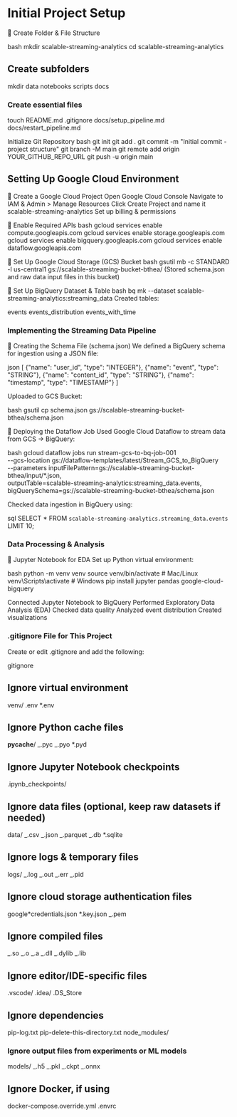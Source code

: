 # Initial Project Setup

📁 Create Folder & File Structure

bash
mkdir scalable-streaming-analytics
cd scalable-streaming-analytics

## Create subfolders

mkdir data notebooks scripts docs

### Create essential files

touch README.md .gitignore docs/setup_pipeline.md docs/restart_pipeline.md

Initialize Git Repository
bash
git init
git add .
git commit -m "Initial commit - project structure"
git branch -M main
git remote add origin YOUR_GITHUB_REPO_URL
git push -u origin main

## Setting Up Google Cloud Environment

🔹 Create a Google Cloud Project
Open Google Cloud Console
Navigate to IAM & Admin > Manage Resources
Click Create Project and name it scalable-streaming-analytics
Set up billing & permissions

🔹 Enable Required APIs
bash
gcloud services enable compute.googleapis.com
gcloud services enable storage.googleapis.com
gcloud services enable bigquery.googleapis.com
gcloud services enable dataflow.googleapis.com

🔹 Set Up Google Cloud Storage (GCS) Bucket
bash
gsutil mb -c STANDARD -l us-central1 gs://scalable-streaming-bucket-bthea/
(Stored schema.json and raw data input files in this bucket)

🔹 Set Up BigQuery Dataset & Table
bash
bq mk --dataset scalable-streaming-analytics:streaming_data
Created tables:

events
events_distribution
events_with_time

### Implementing the Streaming Data Pipeline

🔹 Creating the Schema File (schema.json)
We defined a BigQuery schema for ingestion using a JSON file:

json
[
{"name": "user_id", "type": "INTEGER"},
{"name": "event", "type": "STRING"},
{"name": "content_id", "type": "STRING"},
{"name": "timestamp", "type": "TIMESTAMP"}
]

Uploaded to GCS Bucket:

bash
gsutil cp schema.json gs://scalable-streaming-bucket-bthea/schema.json

🔹 Deploying the Dataflow Job
Used Google Cloud Dataflow to stream data from GCS → BigQuery:

bash
gcloud dataflow jobs run stream-gcs-to-bq-job-001 \
 --gcs-location gs://dataflow-templates/latest/Stream_GCS_to_BigQuery \
 --parameters inputFilePattern=gs://scalable-streaming-bucket-bthea/input/\*.json,\
 outputTable=scalable-streaming-analytics:streaming_data.events,\
 bigQuerySchema=gs://scalable-streaming-bucket-bthea/schema.json

Checked data ingestion in BigQuery using:

sql
SELECT \* FROM `scalable-streaming-analytics.streaming_data.events`
LIMIT 10;

### Data Processing & Analysis

🔹 Jupyter Notebook for EDA
Set up Python virtual environment:

bash
python -m venv venv
source venv/bin/activate # Mac/Linux
venv\Scripts\activate # Windows
pip install jupyter pandas google-cloud-bigquery

Connected Jupyter Notebook to BigQuery
Performed Exploratory Data Analysis (EDA)
Checked data quality
Analyzed event distribution
Created visualizations

### .gitignore File for This Project

Create or edit .gitignore and add the following:

gitignore

## Ignore virtual environment

venv/
.env
\*.env

## Ignore Python cache files

**pycache**/
_.pyc
_.pyo
\*.pyd

## Ignore Jupyter Notebook checkpoints

.ipynb_checkpoints/

## Ignore data files (optional, keep raw datasets if needed)

data/
_.csv
_.json
_.parquet
_.db
\*.sqlite

## Ignore logs & temporary files

logs/
_.log
_.out
_.err
_.pid

## Ignore cloud storage authentication files

google*credentials.json
*.key.json
\_.pem

## Ignore compiled files

_.so
_.o
_.a
_.dll
_.dylib
_.lib

## Ignore editor/IDE-specific files

.vscode/
.idea/
.DS_Store

## Ignore dependencies

pip-log.txt
pip-delete-this-directory.txt
node_modules/

### Ignore output files from experiments or ML models

models/
_.h5
_.pkl
_.ckpt
_.onnx

## Ignore Docker, if using

docker-compose.override.yml
.envrc
